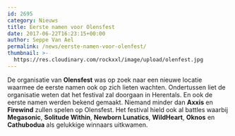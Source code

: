 ```yaml
---
id: 2695
category: Nieuws
title: Eerste namen voor Olensfest
date: 2017-06-22T16:23:15+00:00
author: Seppe Van Ael
permalink: /news/eerste-namen-voor-olenfest/
thumbnail: >-
  https://res.cloudinary.com/rockxxl/image/upload/olenfest.jpg
---
```

De organisatie van **Olensfest** was op zoek naar een nieuwe locatie waarmee de eerste namen ook op zich lieten wachten. Ondertussen liet de organisatie weten dat het festival zal doorgaan in Herentals. En ook de eerste namen werden bekend gemaakt. Niemand minder dan **Axxis** en **Firewind** zullen spelen op Olensfest. Het festival hield ook al battles waarbij **Megasonic**, **Solitude Within**, **Newborn Lunatics**, **WildHeart**, **Oknos** en **Cathubodua** als gelukkige winnaars uitkwamen.
